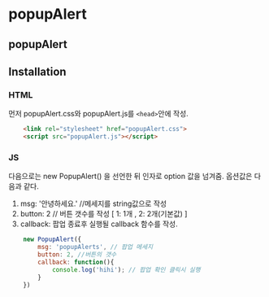 # popupAlert 

## popupAlert

## Installation

### HTML

먼저 popupAlert.css와 popupAlert.js를 `<head>`안에 작성.

```html
    <link rel="stylesheet" href="popupAlert.css">
    <script src="popupAlert.js"></script>
```

### JS

다음으로는 new PopupAlert() 을 선언한 뒤 인자로 option 값을 넘겨줌.
옵션값은 다음과 같다.
1. msg: '안녕하세요.' //메세지를 string값으로 작성
2. button: 2 // 버튼 갯수를 작성 [ 1: 1개 , 2: 2개(기본값) ]
3. callback: 팝업 종료후 실행될 callback 함수를 작성.

```javascript
    new PopupAlert({
        msg: 'popupAlerts', // 팝업 메세지
        button: 2, //버튼의 갯수
        callback: function(){
            console.log('hihi'); // 팝업 확인 클릭시 실행
        }
    })
```
